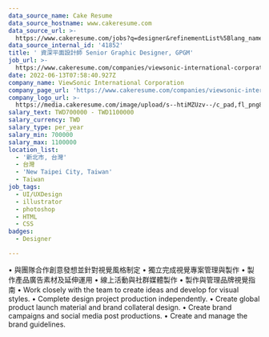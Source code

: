 ```yaml
---
data_source_name: Cake Resume
data_source_hostname: www.cakeresume.com
data_source_url: >-
  https://www.cakeresume.com/jobs?q=designer&refinementList%5Blang_name%5D%5B0%5D=English&refinementList%5Bsalary_type%5D=per_year
data_source_internal_id: '41852'
title: ' 資深平面設計師 Senior Graphic Designer, GPGM'
job_url: >-
  https://www.cakeresume.com/companies/viewsonic-international-corporation/jobs/graphic-designer-graphic-designer-71ab03
date: 2022-06-13T07:58:40.927Z
company_name: ViewSonic International Corporation
company_page_url: 'https://www.cakeresume.com/companies/viewsonic-international-corporation'
company_logo_url: >-
  https://media.cakeresume.com/image/upload/s--htiMZUzv--/c_pad,fl_png8,h_200,w_200/v1655364380/tbpy1o9a5dyoftd0j1kc.png
salary_text: TWD700000 - TWD1100000
salary_currency: TWD
salary_type: per_year
salary_min: 700000
salary_max: 1100000
location_list:
  - '新北市, 台灣'
  - 台灣
  - 'New Taipei City, Taiwan'
  - Taiwan
job_tags:
  - UI/UXDesign
  - illustrator
  - photoshop
  - HTML
  - CSS
badges:
  - Designer

---
```


• 與團隊合作創意發想並針對視覺風格制定 • 獨立完成視覺專案管理與製作 • 製作產品廣告素材及延伸運用 • 線上活動與社群媒體製作 • 製作與管理品牌視覺指南 • Work closely with the team to create ideas and develop for visual styles. • Complete design project production independently. • Create global product launch material and brand collateral design. • Create brand campaigns and social media post productions. • Create and manage the brand guidelines.